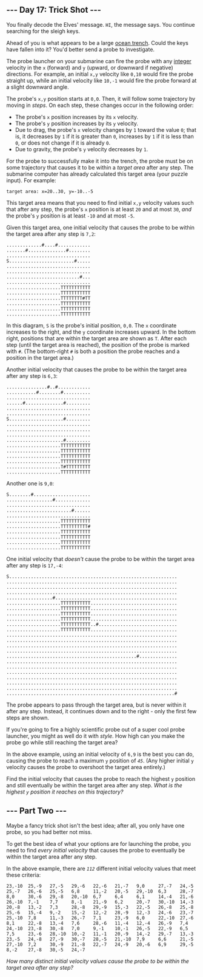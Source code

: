 <h2>--- Day 17: Trick Shot ---</h2><p>You finally decode the Elves' message. <code><span title="Maybe you need to turn the message 90 degrees counterclockwise?">HI</span></code>, the message says. You continue searching for the sleigh keys.</p>
<p>Ahead of you is what appears to be a large <a href="https://en.wikipedia.org/wiki/Oceanic_trench" target="_blank">ocean trench</a>. Could the keys have fallen into it? You'd better send a probe to investigate.</p>
<p>The probe launcher on your submarine can fire the probe with any <a href="https://en.wikipedia.org/wiki/Integer" target="_blank">integer</a> velocity in the <code>x</code> (forward) and <code>y</code> (upward, or downward if negative) directions. For example, an initial <code>x,y</code> velocity like <code>0,10</code> would fire the probe straight up, while an initial velocity like <code>10,-1</code> would fire the probe forward at a slight downward angle.</p>
<p>The probe's <code>x,y</code> position starts at <code>0,0</code>. Then, it will follow some trajectory by moving in <em>steps</em>. On each step, these changes occur in the following order:</p>
<ul>
<li>The probe's <code>x</code> position increases by its <code>x</code> velocity.</li>
<li>The probe's <code>y</code> position increases by its <code>y</code> velocity.</li>
<li>Due to drag, the probe's <code>x</code> velocity changes by <code>1</code> toward the value <code>0</code>; that is, it decreases by <code>1</code> if it is greater than <code>0</code>, increases by <code>1</code> if it is less than <code>0</code>, or does not change if it is already <code>0</code>.</li>
<li>Due to gravity, the probe's <code>y</code> velocity decreases by <code>1</code>.</li>
</ul>
<p>For the probe to successfully make it into the trench, the probe must be on some trajectory that causes it to be within a <em>target area</em> after any step. The submarine computer has already calculated this target area (your puzzle input). For example:</p>
<pre><code>target area: x=20..30, y=-10..-5</code></pre>
<p>This target area means that you need to find initial <code>x,y</code> velocity values such that after any step, the probe's <code>x</code> position is at least <code>20</code> and at most <code>30</code>, <em>and</em> the probe's <code>y</code> position is at least <code>-10</code> and at most <code>-5</code>.</p>
<p>Given this target area, one initial velocity that causes the probe to be within the target area after any step is <code>7,2</code>:</p>
<pre><code>.............#....#............
.......#..............#........
...............................
S........................#.....
...............................
...............................
...........................#...
...............................
....................TTTTTTTTTTT
....................TTTTTTTTTTT
....................TTTTTTTT#TT
....................TTTTTTTTTTT
....................TTTTTTTTTTT
....................TTTTTTTTTTT
</code></pre>
<p>In this diagram, <code>S</code> is the probe's initial position, <code>0,0</code>. The <code>x</code> coordinate increases to the right, and the <code>y</code> coordinate increases upward. In the bottom right, positions that are within the target area are shown as <code>T</code>. After each step (until the target area is reached), the position of the probe is marked with <code>#</code>. (The bottom-right <code>#</code> is both a position the probe reaches and a position in the target area.)</p>
<p>Another initial velocity that causes the probe to be within the target area after any step is <code>6,3</code>:</p>
<pre><code>...............#..#............
...........#........#..........
...............................
......#..............#.........
...............................
...............................
S....................#.........
...............................
...............................
...............................
.....................#.........
....................TTTTTTTTTTT
....................TTTTTTTTTTT
....................TTTTTTTTTTT
....................TTTTTTTTTTT
....................T#TTTTTTTTT
....................TTTTTTTTTTT
</code></pre>
<p>Another one is <code>9,0</code>:</p>
<pre><code>S........#.....................
.................#.............
...............................
........................#......
...............................
....................TTTTTTTTTTT
....................TTTTTTTTTT#
....................TTTTTTTTTTT
....................TTTTTTTTTTT
....................TTTTTTTTTTT
....................TTTTTTTTTTT
</code></pre>
<p>One initial velocity that <em>doesn't</em> cause the probe to be within the target area after any step is <code>17,-4</code>:</p>
<pre><code>S..............................................................
...............................................................
...............................................................
...............................................................
.................#.............................................
....................TTTTTTTTTTT................................
....................TTTTTTTTTTT................................
....................TTTTTTTTTTT................................
....................TTTTTTTTTTT................................
....................TTTTTTTTTTT..#.............................
....................TTTTTTTTTTT................................
...............................................................
...............................................................
...............................................................
...............................................................
................................................#..............
...............................................................
...............................................................
...............................................................
...............................................................
...............................................................
...............................................................
..............................................................#
</code></pre>
<p>The probe appears to pass through the target area, but is never within it after any step. Instead, it continues down and to the right - only the first few steps are shown.</p>
<p>If you're going to fire a highly scientific probe out of a super cool probe launcher, you might as well do it with <em>style</em>. How high can you make the probe go while still reaching the target area?</p>
<p>In the above example, using an initial velocity of <code>6,9</code> is the best you can do, causing the probe to reach a maximum <code>y</code> position of <code><em>45</em></code>. (Any higher initial <code>y</code> velocity causes the probe to overshoot the target area entirely.)</p>
<p>Find the initial velocity that causes the probe to reach the highest <code>y</code> position and still eventually be within the target area after any step. <em>What is the highest <code>y</code> position it reaches on this trajectory?</em></p>

<h2 id="part2">--- Part Two ---</h2><p>Maybe a fancy trick shot isn't the best idea; after all, you only have one probe, so you had better not miss.</p>
<p>To get the best idea of what your options are for launching the probe, you need to find <em>every initial velocity</em> that causes the probe to eventually be within the target area after any step.</p>
<p>In the above example, there are <code><em>112</em></code> different initial velocity values that meet these criteria:</p>
<pre><code>23,-10  25,-9   27,-5   29,-6   22,-6   21,-7   9,0     27,-7   24,-5
25,-7   26,-6   25,-5   6,8     11,-2   20,-5   29,-10  6,3     28,-7
8,0     30,-6   29,-8   20,-10  6,7     6,4     6,1     14,-4   21,-6
26,-10  7,-1    7,7     8,-1    21,-9   6,2     20,-7   30,-10  14,-3
20,-8   13,-2   7,3     28,-8   29,-9   15,-3   22,-5   26,-8   25,-8
25,-6   15,-4   9,-2    15,-2   12,-2   28,-9   12,-3   24,-6   23,-7
25,-10  7,8     11,-3   26,-7   7,1     23,-9   6,0     22,-10  27,-6
8,1     22,-8   13,-4   7,6     28,-6   11,-4   12,-4   26,-9   7,4
24,-10  23,-8   30,-8   7,0     9,-1    10,-1   26,-5   22,-9   6,5
7,5     23,-6   28,-10  10,-2   11,-1   20,-9   14,-2   29,-7   13,-3
23,-5   24,-8   27,-9   30,-7   28,-5   21,-10  7,9     6,6     21,-5
27,-10  7,2     30,-9   21,-8   22,-7   24,-9   20,-6   6,9     29,-5
8,-2    27,-8   30,-5   24,-7
</code></pre>
<p><em>How many distinct initial velocity values cause the probe to be within the target area after any step?</em></p>
